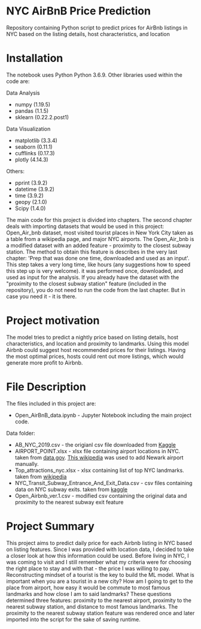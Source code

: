 # NYC AirBnB Price Prediction
Repository containing Python script to predict prices for AirBnb listings in NYC based on the listing details, host characteristics, and location

# Installation

The notebook uses Python Python 3.6.9. Other libraries used within the code are:

Data Analysis

-   numpy (1.19.5)
-   pandas (1.1.5)
-   sklearn (0.22.2.post1)

Data Visualization

-   matplotlib (3.3.4)
-   seaborn (0.11.1)
-   cufflinks (0.17.3)
-   plotly (4.14.3)

Others:
-   pprint (3.9.2)
-   datetime (3.9.2)
-   time (3.9.2)
-   geopy (2.1.0)
-   Scipy (1.4.0)

The main code for this project is divided into chapters. The second chapter deals with importing datasets that would be used in this project: Open_Air_bnb dataset, most visited tourist places in New York City taken as a table from a wikipedia page, and major NYC airports.
The Open_Air_bnb is a modified dataset with an added feature - proximity to the closest subway station. The method to obtain this feature is describes in the very last chapter: 'Prep that was done one time, downloaded and used as an input'. This step takes a very long time, like hours (any suggestions how to speed this step up is very welcome). it was performed once, downloaded, and used as input for the analysis. If you already have the dataset with the "proximity to the closest subway station" feature (included in the repository), you do not need to run the code from the last chapter. But in case you need it - it is there.

# Project motivation
The model tries to predict a nightly price based on listing details, host characteristics, and location and proximity to landmarks. Using this model Airbnb could suggest host recommended prices for their listings. Having the most optimal prices, hosts could rent out more listings, which would generate more profit to Airbnb.

# File Description
The files included in this project are:

- Open_AirBnB_data.ipynb - Jupyter Notebook including the main project code.

Data folder:
- AB_NYC_2019.csv - the origianl csv file downloaded from [Kaggle](https://www.kaggle.com/dgomonov/new-york-city-airbnb-open-data)
- AIRPORT_POINT.xlsx - xlsx file containing airport locations in NYC. taken from [data.gov](https://catalog.data.gov/en_AU/dataset/airport-point). [This wikipedia](https://en.wikipedia.org/wiki/Newark_Liberty_International_Airport) was used to add Newark airport manually.
- Top_attractions_nyc.xlsx - xlsx containing list of top NYC landmarks. taken from [wikipedia](https://en.wikipedia.org/wiki/Tourism_in_New_York_City)
- NYC_Transit_Subway_Entrance_And_Exit_Data.csv - csv files containing data on NYC subway exits. taken from [kaggle](NYC_Transit_Subway_Entrance_And_Exit_Data.csv)
- Open_Airbnb_ver.1.csv - modified csv containing the original data and proximity to the nearest subway exit feature

# Project Summary
This project aims to predict daily price for each Airbnb listing in NYC based on listing features. Since I was provided with location data, I decided to take a closer look at how this information could be used. Before living in NYC, I was coming to visit and I still remember what my criteria were for choosing the right place to stay and with that - the price I was willing to pay. Reconstructing mindset of a tourist is the key to build the ML model. What is important when you are a tourist in a new city? How am I going to get to the place from airport, how easy it would be commute to most famous landmarks and how close I am to said landmarks? These questions determined three features: proximity to the nearest airport, proximity to the nearest subway station, and distance to most famous landmarks.
The proximity to the nearest subway station feature was rendered once and later imported into the script for the sake of saving runtime. 
<!--stackedit_data:
eyJoaXN0b3J5IjpbMTA5NDM0MTYxNF19
-->
